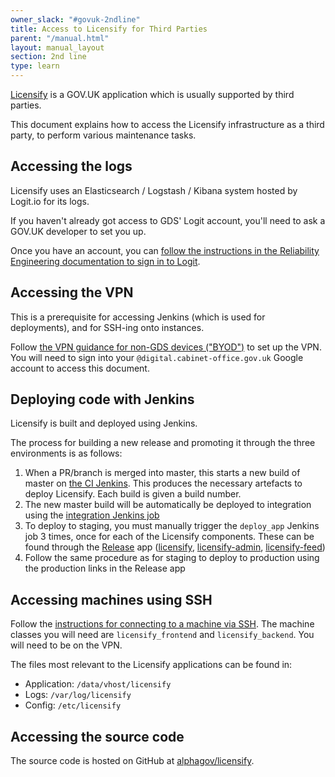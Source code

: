 ```yaml
---
owner_slack: "#govuk-2ndline"
title: Access to Licensify for Third Parties
parent: "/manual.html"
layout: manual_layout
section: 2nd line
type: learn
---
```


[Licensify](/manual/licensing.html) is a GOV.UK application which is usually supported by third parties.

This document explains how to access the Licensify infrastructure as a third party, to perform various maintenance tasks.

## Accessing the logs

Licensify uses an Elasticsearch / Logstash / Kibana system hosted by Logit.io for its logs.

If you haven't already got access to GDS' Logit account, you'll need to ask a GOV.UK developer to set you up.

Once you have an account, you can [follow the instructions in the Reliability Engineering documentation to sign in to Logit](https://reliability-engineering.cloudapps.digital/logging.html#content).

## Accessing the VPN

This is a prerequisite for accessing Jenkins (which is used for deployments), and for SSH-ing onto instances.

Follow [the VPN guidance for non-GDS devices ("BYOD")](https://docs.google.com/document/d/150JX1xiWdXY29ahcYUMb05Si-hEAZvtkGAKojT9Rjis/edit)
to set up the VPN. You will need to sign into your `@digital.cabinet-office.gov.uk` Google account to access this document.

## Deploying code with Jenkins

Licensify is built and deployed using Jenkins.

The process for building a new release and promoting it through the three
environments is as follows:

1. When a PR/branch is merged into master, this starts a new build of master on
   [the CI Jenkins](https://ci.integration.publishing.service.gov.uk/job/licensify/). This
   produces the necessary artefacts to deploy Licensify. Each build is given a build number.
1. The new master build will be automatically be deployed to integration using
   the [integration Jenkins job](https://ci.integration.publishing.service.gov.uk/job/Deploy_App_Downstream/)
1. To deploy to staging, you must manually trigger the `deploy_app` Jenkins job
   3 times, once for each of the Licensify components. These can be found through the [Release](https://release.publishing.service.gov.uk/applications) app ([licensify](https://release.publishing.service.gov.uk/applications/licensify),
   [licensify-admin](https://release.publishing.service.gov.uk/applications/licensify-admin), [licensify-feed](https://release.publishing.service.gov.uk/applications/licensify-feed))
1. Follow the same procedure as for staging to deploy to production using the production links in the Release app

## Accessing machines using SSH

Follow the [instructions for connecting to a machine via SSH](/manual/howto-ssh-to-machines.html#connecting-with-plain-ssh). The machine classes you will need are `licensify_frontend` and `licensify_backend`. You will need to be on the VPN.

The files most relevant to the Licensify applications can be found in:

* Application: `/data/vhost/licensify`
* Logs: `/var/log/licensify`
* Config: `/etc/licensify`

## Accessing the source code

The source code is hosted on GitHub at [alphagov/licensify](https://github.com/alphagov/licensify).
